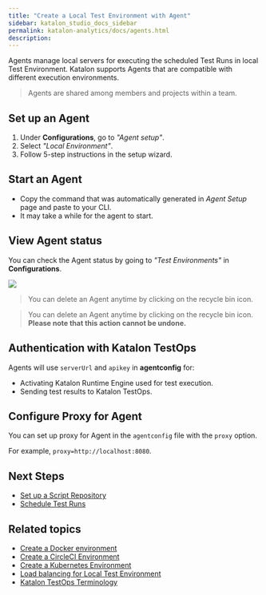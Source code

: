 ```yaml
---
title: "Create a Local Test Environment with Agent" 
sidebar: katalon_studio_docs_sidebar
permalink: katalon-analytics/docs/agents.html 
description: 
---
```

Agents manage local servers for executing the scheduled Test Runs in local Test Environment. Katalon supports Agents that are compatible with different execution environments.

> Agents are shared among members and projects within a team.

## Set up an Agent

1. Under **Configurations**, go to *"Agent setup"*. 
2. Select *"Local Environment"*. 
3. Follow 5-step instructions in the setup wizard.

## Start an Agent

* Copy the command that was automatically generated in *Agent Setup* page and paste to your CLI.
* It may take a while for the agent to start.

## View Agent status

You can check the Agent status by going to *"Test Environments"* in **Configurations**.

![](https://raw.githubusercontent.com/katalon-studio/docs-images/master/katalon-analytics/docs/agents/agent-local.png)

> You can delete an Agent anytime by clicking on the recycle bin icon.

> You can delete an Agent anytime by clicking on the recycle bin icon. **Please note that this action cannot be undone.**

## Authentication with Katalon TestOps

Agents will use `serverUrl` and `apikey` in **agentconfig** for:
* Activating Katalon Runtime Engine used for test execution.
* Sending test results to Katalon TestOps.

## Configure Proxy for Agent

You can set up proxy for Agent in the `agentconfig` file with the `proxy` option.

For example, `proxy=http://localhost:8080`.

## Next Steps

- [Set up a Script Repository](/katalon-analytics/docs/code-repo)
- [Schedule Test Runs](/katalon-analytics/docs/kt-scheduler)

## Related topics

- [Create a Docker environment](https://docs.katalon.com/katalon-analytics/docs/docker.html)
- [Create a CircleCI Environment](https://docs.katalon.com/katalon-analytics/docs/circleci.html)
- [Create a Kubernetes Environment](https://docs.katalon.com/katalon-analytics/docs/aws-eks.html)
- [Load balancing for Local Test Environment](https://docs.katalon.com/katalon-analytics/docs/load-balancing-agents.html)
- [Katalon TestOps Terminology](/katalon-analytics/docs/testops-terminology.html)

